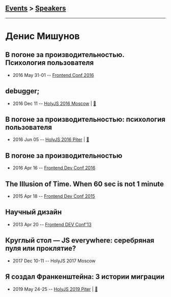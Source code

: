 ## [Events](../README.md) > [Speakers](../speakers.md)
---

# Денис Мишунов

## В погоне за производительностью. Психология пользователя
- 2016 May 31-01 -- [Frontend Conf 2016](https://www.youtube.com/watch?v=BQv6y9_rVq8)    
## debugger;
- 2016 Dec 11 -- [HolyJS 2016 Moscow](https://www.youtube.com/watch?v=VGoWhHhYpQU)  | [:notebook:](https://speakerdeck.com/mishunov/debugger)  
## В погоне за производительностью: психология пользователя
- 2016 Jun 05 -- [HolyJS 2016 Piter](https://www.youtube.com/watch?v=i9cOoipvST8)  | [:notebook:](http://public.jugru.org/holyjs/2016/spb/day_1/track_1/mishunov.pdf)  
## В погоне за производительностью
- 2016 Apr 16 -- [Frontend Dev Conf 2016](https://www.youtube.com/watch?v=egiLQun-FxI)    
## The Illusion of Time. When 60 sec is not 1 minute
- 2015 Apr 18 -- [Frontend Dev Conf 2015](https://www.youtube.com/watch?v=AUd1TnJiYcU)    
## Научный дизайн
- 2013 Apr 20 -- [Frontend DEV Conf&#39;13](https://www.youtube.com/watch?v=S6PQaiRl98c)    
## Круглый стол — JS everywhere: серебряная пуля или проклятие?
- 2017 Dec 10-11 -- HolyJS 2017 Moscow    
## Я создал Франкенштейна: 3 истории миграции
- 2019 May 24-25 -- [HolyJS 2019 Piter](https://youtu.be/CaP5eAylYpI)  | [:notebook:](https://speaking.mishunov.me/03EExr)  
